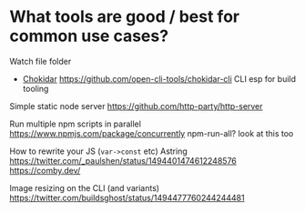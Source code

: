 # What tools are good / best for common use cases?

Watch file folder 
- [Chokidar](https://github.com/paulmillr/chokidar) https://github.com/open-cli-tools/chokidar-cli CLI esp for build tooling

Simple static node server
https://github.com/http-party/http-server

Run multiple npm scripts in parallel
https://www.npmjs.com/package/concurrently
npm-run-all? look at this too


How to rewrite your JS (`var->const` etc)
Astring
https://twitter.com/_paulshen/status/1494401474612248576
https://comby.dev/


Image resizing on the CLI (and variants)
https://twitter.com/buildsghost/status/1494477760244244481
